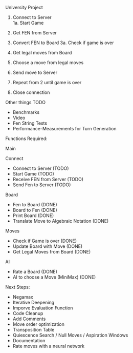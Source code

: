 University Project

1. Connect to Server  
1a. Start Game
2. Get FEN from Server 

3. Convert FEN to Board
3a. Check if game is over


4. Get legal moves from Board
5. Choose a move from legal moves 
6. Send move to Server 
7. Repeat from 2 until game is over
8. Close connection


Other things TODO
- Benchmarks 
- Video
- Fen String Tests
- Performance-Measurements for Turn Generation



Functions Required:

Main


Connect
- Connect to Server (TODO)
- Start Game (TODO)
- Receive FEN from Server (TODO)
- Send Fen to Server (TODO)


Board
- Fen to Board (DONE)
- Board to Fen (DONE)
- Print Board (DONE)
- Translate Move to Algebraic Notation (DONE)

Moves
- Check if Game is over (DONE)
- Update Board with Move (DONE)
- Get Legal Moves from Board (DONE)

AI
- Rate a Board (DONE)
- AI to choose a Move (MiniMax) (DONE)





Next Steps:

- Negamax
- Iterative Deepening
- Imporve Evaluation Function
- Code Cleanup
- Add Comments
- Move order optimization
- Transposition Table
- Quiescence Search / Null Moves / Aspiration Windows
- Documentation
- Rate moves with a neural network